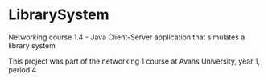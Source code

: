 # LibrarySystem
Networking course 1.4 - Java Client-Server application that simulates a library system

This project was part of the networking 1 course at Avans University, year 1, period 4
